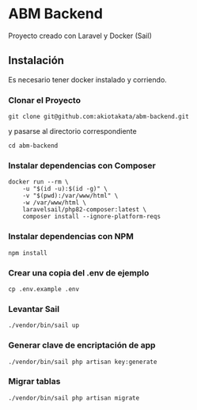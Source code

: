 # ABM Backend

Proyecto creado con Laravel y Docker (Sail)

## Instalación

Es necesario tener docker instalado y corriendo.

### Clonar el Proyecto

```
git clone git@github.com:akiotakata/abm-backend.git
```

y pasarse al directorio correspondiente

```
cd abm-backend
```

### Instalar dependencias con Composer


```
docker run --rm \
    -u "$(id -u):$(id -g)" \
    -v "$(pwd):/var/www/html" \
    -w /var/www/html \
    laravelsail/php82-composer:latest \
    composer install --ignore-platform-reqs
```

### Instalar dependencias con NPM

```
npm install
```

### Crear una copia del .env de ejemplo

```
cp .env.example .env
```

### Levantar Sail

```
./vendor/bin/sail up
```

### Generar clave de encriptación de app

```
./vendor/bin/sail php artisan key:generate
```

### Migrar tablas

```
./vendor/bin/sail php artisan migrate
```
